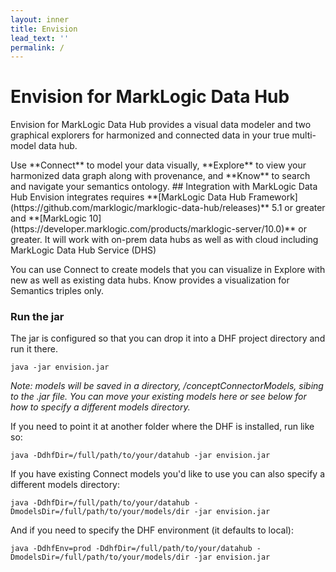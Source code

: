 ```yaml
---
layout: inner
title: Envision
lead_text: ''
permalink: /
---
```


# Envision for MarkLogic Data Hub
<p>Envision for MarkLogic Data Hub provides a visual data modeler and two graphical explorers for harmonized and connected data in your true multi-model data hub.</p>
Use **Connect** to model your data visually, **Explore** to view your harmonized data graph along with provenance, and **Know** to search and navigate your semantics ontology.
## Integration with MarkLogic Data Hub
Envision integrates requires **[MarkLogic Data Hub Framework](https://github.com/marklogic/marklogic-data-hub/releases)** 5.1 or greater and **[MarkLogic 10](https://developer.marklogic.com/products/marklogic-server/10.0)** or greater. It will work with on-prem data hubs as well as with cloud including MarkLogic Data Hub Service (DHS)

You can use Connect to create models that you can visualize in Explore with new as well as existing data hubs.  Know provides a visualization for Semantics triples only.
<br>
### Run the jar

The jar is configured so that you can drop it into a DHF project directory and run it there.

`java -jar envision.jar`

_Note: models will be saved in a directory, /conceptConnectorModels, sibing to the .jar file.  You can move your existing models here or see below for how to specify a different models directory._

If you need to point it at another folder where the DHF is installed, run like so:

`java -DdhfDir=/full/path/to/your/datahub -jar envision.jar`

If you have existing Connect models you'd like to use you can also specify a different models directory:

`java -DdhfDir=/full/path/to/your/datahub -DmodelsDir=/full/path/to/your/models/dir -jar envision.jar`

And if you need to specify the DHF environment (it defaults to local):

`java -DdhfEnv=prod -DdhfDir=/full/path/to/your/datahub -DmodelsDir=/full/path/to/your/models/dir -jar envision.jar`
